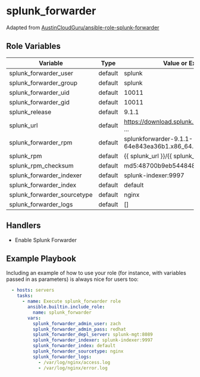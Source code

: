 splunk_forwarder
=========

Adapted from [AustinCloudGuru/ansible-role-splunk-forwarder](https://github.com/AustinCloudGuru/ansible-role-splunk-forwarder)

Role Variables
--------------

| Variable | Type | Value or Expression | Description |
| -------- | ------- | ------------------- | --------- |
| splunk_forwarder_user | default | splunk |  |
| splunk_forwarder_group | default | splunk |  |
| splunk_forwarder_uid | default | 10011 |  |
| splunk_forwarder_gid | default | 10011 |  |
| splunk_release | default | 9.1.1 |  |
| splunk_url | default | https://download.splunk.com/products/universal ... |  |
| splunk_forwarder_rpm | default | splunkforwarder-9.1.1-64e843ea36b1.x86_64.rpm |  |
| splunk_rpm | default | {{ splunk_url }}/{{ splunk_forwarder_rpm }} |  |
| splunk_rpm_checksum | default | md5:48700b9eb544848e103fc4476e00e8ef |  |
| splunk_forwarder_indexer | default | splunk-indexer:9997 |  |
| splunk_forwarder_index | default | default |  |
| splunk_forwarder_sourcetype | default | nginx |  |
| splunk_forwarder_logs | default | [] |  |

Handlers
--------------

  - Enable Splunk Forwarder

Example Playbook
----------------

Including an example of how to use your role (for instance, with variables passed in as parameters) is always nice for users too:

```yaml
  - hosts: servers
    tasks:
      - name: Execute splunk_forwarder role
        ansible.builtin.include_role:
          name: splunk_forwarder
        vars:
          splunk_forwarder_admin_user: zach
          splunk_forwarder_admin_pass: redhat
          splunk_forwarder_depl_server: splunk-mgt:8089
          splunk_forwarder_indexer: splunk-indexer:9997
          splunk_forwarder_index: default
          splunk_forwarder_sourcetype: nginx
          splunk_forwarder_logs:
            - /var/log/nginx/access.log
            - /var/log/nginx/error.log
```
